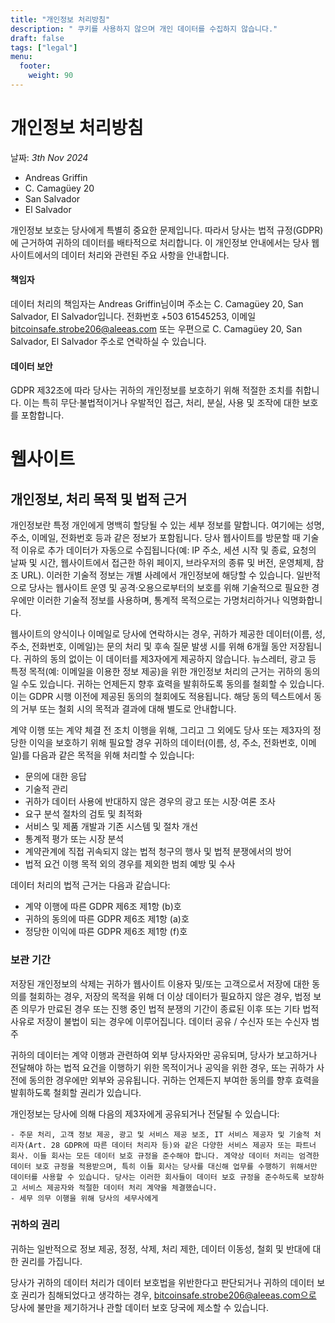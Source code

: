 ```yaml
---
title: "개인정보 처리방침"
description: " 쿠키를 사용하지 않으며 개인 데이터를 수집하지 않습니다."
draft: false
tags: ["legal"]
menu:
  footer:
    weight: 90
---
```


# 개인정보 처리방침
날짜: *3th Nov 2024*


- Andreas Griffin
- C. Camagüey 20
- San Salvador
- El Salvador

개인정보 보호는 당사에게 특별히 중요한 문제입니다. 따라서 당사는 법적 규정(GDPR)에 근거하여 귀하의 데이터를 배타적으로 처리합니다. 이 개인정보 안내에서는 당사 웹사이트에서의 데이터 처리와 관련된 주요 사항을 안내합니다.

#### 책임자

데이터 처리의 책임자는 Andreas Griffin님이며 주소는 C. Camagüey 20, San Salvador, El Salvador입니다. 전화번호 +503 61545253, 이메일 bitcoinsafe.strobe206@aleeas.com 또는 우편으로 C. Camagüey 20, San Salvador, El Salvador 주소로 연락하실 수 있습니다.
#### 데이터 보안

GDPR 제32조에 따라 당사는 귀하의 개인정보를 보호하기 위해 적절한 조치를 취합니다. 이는 특히 무단·불법적이거나 우발적인 접근, 처리, 분실, 사용 및 조작에 대한 보호를 포함합니다.
# 웹사이트

## 개인정보, 처리 목적 및 법적 근거

개인정보란 특정 개인에게 명백히 할당될 수 있는 세부 정보를 말합니다. 여기에는 성명, 주소, 이메일, 전화번호 등과 같은 정보가 포함됩니다. 당사 웹사이트를 방문할 때 기술적 이유로 추가 데이터가 자동으로 수집됩니다(예: IP 주소, 세션 시작 및 종료, 요청의 날짜 및 시간, 웹사이트에서 접근한 하위 페이지, 브라우저의 종류 및 버전, 운영체제, 참조 URL). 이러한 기술적 정보는 개별 사례에서 개인정보에 해당할 수 있습니다. 일반적으로 당사는 웹사이트 운영 및 공격·오용으로부터의 보호를 위해 기술적으로 필요한 경우에만 이러한 기술적 정보를 사용하며, 통계적 목적으로는 가명처리하거나 익명화합니다.

웹사이트의 양식이나 이메일로 당사에 연락하시는 경우, 귀하가 제공한 데이터(이름, 성, 주소, 전화번호, 이메일)는 문의 처리 및 후속 질문 발생 시를 위해 6개월 동안 저장됩니다. 귀하의 동의 없이는 이 데이터를 제3자에게 제공하지 않습니다. 뉴스레터, 광고 등 특정 목적(예: 이메일을 이용한 정보 제공)을 위한 개인정보 처리의 근거는 귀하의 동의일 수도 있습니다. 귀하는 언제든지 향후 효력을 발휘하도록 동의를 철회할 수 있습니다. 이는 GDPR 시행 이전에 제공된 동의의 철회에도 적용됩니다. 해당 동의 텍스트에서 동의 거부 또는 철회 시의 목적과 결과에 대해 별도로 안내합니다.

계약 이행 또는 계약 체결 전 조치 이행을 위해, 그리고 그 외에도 당사 또는 제3자의 정당한 이익을 보호하기 위해 필요할 경우 귀하의 데이터(이름, 성, 주소, 전화번호, 이메일)를 다음과 같은 목적을 위해 처리할 수 있습니다:

   - 문의에 대한 응답
   - 기술적 관리
   - 귀하가 데이터 사용에 반대하지 않은 경우의 광고 또는 시장·여론 조사
   - 요구 분석 절차의 검토 및 최적화
   - 서비스 및 제품 개발과 기존 시스템 및 절차 개선
   - 통계적 평가 또는 시장 분석
   - 계약관계에 직접 귀속되지 않는 법적 청구의 행사 및 법적 분쟁에서의 방어
   - 법적 요건 이행 목적 외의 경우를 제외한 범죄 예방 및 수사

데이터 처리의 법적 근거는 다음과 같습니다:

   - 계약 이행에 따른 GDPR 제6조 제1항 (b)호
   - 귀하의 동의에 따른 GDPR 제6조 제1항 (a)호
   - 정당한 이익에 따른 GDPR 제6조 제1항 (f)호

### 보관 기간

저장된 개인정보의 삭제는 귀하가 웹사이트 이용자 및/또는 고객으로서 저장에 대한 동의를 철회하는 경우, 저장의 목적을 위해 더 이상 데이터가 필요하지 않은 경우, 법정 보존 의무가 만료된 경우 또는 진행 중인 법적 분쟁의 기간이 종료된 이후 또는 기타 법적 사유로 저장이 불법이 되는 경우에 이루어집니다.
데이터 공유 / 수신자 또는 수신자 범주

귀하의 데이터는 계약 이행과 관련하여 외부 당사자와만 공유되며, 당사가 보고하거나 전달해야 하는 법적 요건을 이행하기 위한 목적이거나 공익을 위한 경우, 또는 귀하가 사전에 동의한 경우에만 외부와 공유됩니다. 귀하는 언제든지 부여한 동의를 향후 효력을 발휘하도록 철회할 권리가 있습니다.

개인정보는 당사에 의해 다음의 제3자에게 공유되거나 전달될 수 있습니다:

    - 주문 처리, 고객 정보 제공, 광고 및 서비스 제공 보조, IT 서비스 제공자 및 기술적 처리자(Art. 28 GDPR에 따른 데이터 처리자 등)와 같은 다양한 서비스 제공자 또는 파트너 회사. 이들 회사는 모든 데이터 보호 규정을 준수해야 합니다. 계약상 데이터 처리는 엄격한 데이터 보호 규정을 적용받으며, 특히 이들 회사는 당사를 대신해 업무를 수행하기 위해서만 데이터를 사용할 수 있습니다. 당사는 이러한 회사들이 데이터 보호 규정을 준수하도록 보장하고 서비스 제공자와 적절한 데이터 처리 계약을 체결했습니다.
    - 세무 의무 이행을 위해 당사의 세무사에게

### 귀하의 권리

귀하는 일반적으로 정보 제공, 정정, 삭제, 처리 제한, 데이터 이동성, 철회 및 반대에 대한 권리를 가집니다.

당사가 귀하의 데이터 처리가 데이터 보호법을 위반한다고 판단되거나 귀하의 데이터 보호 권리가 침해되었다고 생각하는 경우, bitcoinsafe.strobe206@aleeas.com으로 당사에 불만을 제기하거나 관할 데이터 보호 당국에 제소할 수 있습니다.